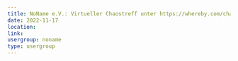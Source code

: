 ```yaml
---
title: NoName e.V.: Virtueller Chaostreff unter https://whereby.com/chaos-hd?roundedCornersOff
date: 2022-11-17
location: 
link: 
usergroup: noname
type: usergroup
---
```

